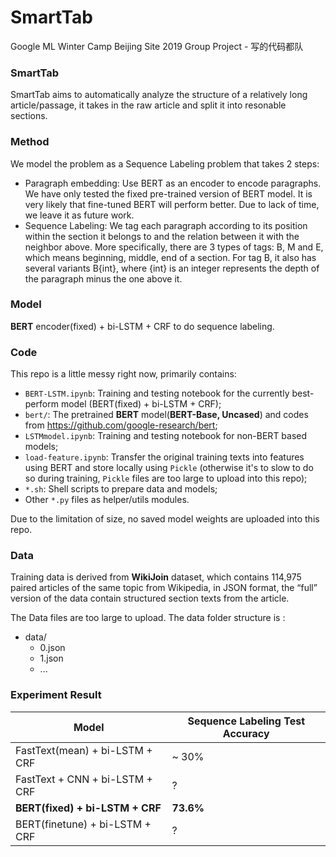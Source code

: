 # SmartTab
Google ML Winter Camp Beijing Site 2019 Group Project - 写的代码都队  

### SmartTab
SmartTab aims to automatically analyze the structure of a relatively long article/passage, it takes in the raw article and split it into resonable sections.

### Method
We model the problem as a Sequence Labeling problem that takes 2 steps:

* Paragraph embedding: Use BERT as an encoder to encode paragraphs. We have only tested the fixed pre-trained version of BERT model. It is very likely that fine-tuned BERT will perform better. Due to lack of time, we leave it as future work.
* Sequence Labeling: We tag each paragraph according to its position within the section it belongs to and the relation between it with the neighbor above. More specifically, there are 3 types of tags: B, M and E, which means beginning, middle, end of a section. For tag B, it also has several variants B{int}, where {int} is an integer represents the depth of the paragraph minus the one above it.

### Model
**BERT** encoder(fixed) + bi-LSTM + CRF to do sequence labeling.

### Code
This repo is a little messy right now, primarily contains:
* ```BERT-LSTM.ipynb```: Training and testing notebook for the currently best-perform model (BERT(fixed) + bi-LSTM + CRF);
* ```bert/```: The pretrained **BERT** model(**BERT-Base, Uncased**) and codes from <https://github.com/google-research/bert>;
* ```LSTMmodel.ipynb```: Training and testing notebook for non-BERT based models;
* ```load-feature.ipynb```: Transfer the original training texts into features using BERT and store locally using ```Pickle``` (otherwise it's to slow to do so during training, ```Pickle``` files are too large to upload into this repo);
* ```*.sh```: Shell scripts to prepare data and models;
* Other ```*.py``` files as helper/utils modules.

Due to the limitation of size, no saved model weights are uploaded into this repo.

### Data
Training data is derived from **WikiJoin** dataset, which contains 114,975 paired articles of the same topic from Wikipedia, in JSON format, the “full” version of the data contain structured section texts from the article.

The Data files are too large to upload. The data folder structure is :

* data/
	* 0.json
	* 1.json
	* ... 

### Experiment Result
| Model | Sequence Labeling Test Accuracy |
| ------ | ------ |
| FastText(mean) + bi-LSTM + CRF | ~ 30% |
| FastText + CNN + bi-LSTM + CRF | ? |
| **BERT(fixed) + bi-LSTM + CRF** | **73.6%** |
| BERT(finetune) + bi-LSTM + CRF | ? |
